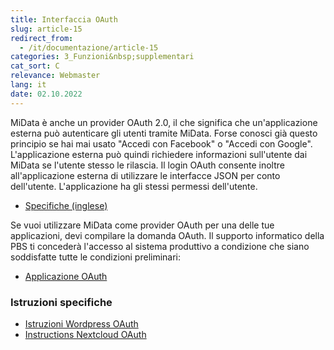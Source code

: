```yaml
---
title: Interfaccia OAuth
slug: article-15
redirect_from:
  - /it/documentazione/article-15
categories: 3_Funzioni&nbsp;supplementari
cat_sort: C
relevance: Webmaster
lang: it
date: 02.10.2022
---
```


MiData è anche un provider OAuth 2.0, il che significa che un'applicazione esterna può autenticare gli utenti tramite MiData. Forse conosci già questo principio se hai mai usato "Accedi con Facebook" o "Accedi con Google". L'applicazione esterna può quindi richiedere informazioni sull'utente dai MiData se l'utente stesso le rilascia. Il login OAuth consente inoltre all'applicazione esterna di utilizzare le interfacce JSON per conto dell'utente. L'applicazione ha gli stessi permessi dell'utente. 

* [Specifiche (inglese)](https://github.com/hitobito/hitobito/blob/master/doc/developer/people/oauth.md)

Se vuoi utilizzare MiData come provider OAuth per una delle tue applicazioni, devi compilare la domanda OAuth. Il supporto informatico della PBS ti concederà l'accesso al sistema produttivo a condizione che siano soddisfatte tutte le condizioni preliminari: 
* [Applicazione OAuth](https://forms.office.com/Pages/ResponsePage.aspx?id=iq6Fcs2Xq0m9ordFTZ0Fa8gnQG-i3p9KkbcKGL9nFhtUMEpMQkYwMzQxNUVEWEIxRTNWTDhPMDVEMS4u&wdLOR=c1CBB434D-BD2A-4C4E-A417-6F0DDA2C01C8)

### Istruzioni specifiche
* [Istruzioni Wordpress OAuth](https://pfadi.swiss/it/pubblicazioni-downloads/downloads/detail/817/wordpress-oauth-istruzioni/)
* [Instructions Nextcloud OAuth](https://pfadi.swiss/it/pubblicazioni-downloads/downloads/detail/889/istruzioni-nextcloud-oauth/)
